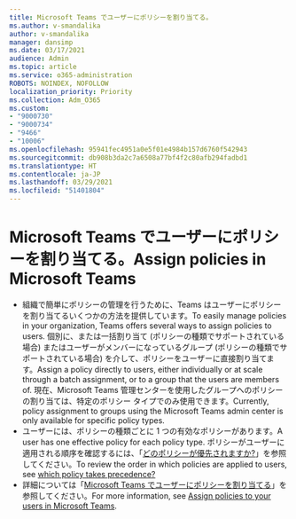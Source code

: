 ```yaml
---
title: Microsoft Teams でユーザーにポリシーを割り当てる。
ms.author: v-smandalika
author: v-smandalika
manager: dansimp
ms.date: 03/17/2021
audience: Admin
ms.topic: article
ms.service: o365-administration
ROBOTS: NOINDEX, NOFOLLOW
localization_priority: Priority
ms.collection: Adm_O365
ms.custom:
- "9000730"
- "9000734"
- "9466"
- "10006"
ms.openlocfilehash: 95941fec4951a0e5f01e4984b157d6760f542943
ms.sourcegitcommit: db908b3da2c7a6508a77bf4f2c80afb294fadbd1
ms.translationtype: HT
ms.contentlocale: ja-JP
ms.lasthandoff: 03/29/2021
ms.locfileid: "51401804"
---
```

# <a name="assign-policies-in-microsoft-teams"></a><span data-ttu-id="d6f10-102">Microsoft Teams でユーザーにポリシーを割り当てる。</span><span class="sxs-lookup"><span data-stu-id="d6f10-102">Assign policies in Microsoft Teams</span></span>

- <span data-ttu-id="d6f10-103">組織で簡単にポリシーの管理を行うために、Teams はユーザーにポリシーを割り当てるいくつかの方法を提供しています。</span><span class="sxs-lookup"><span data-stu-id="d6f10-103">To easily manage policies in your organization, Teams offers several ways to assign policies to users.</span></span> <span data-ttu-id="d6f10-104">個別に、または一括割り当て (ポリシーの種類でサポートされている場合) またはユーザーがメンバーになっているグループ (ポリシーの種類でサポートされている場合) を介して、ポリシーをユーザーに直接割り当てます。</span><span class="sxs-lookup"><span data-stu-id="d6f10-104">Assign a policy directly to users, either individually or at scale through a batch assignment, or to a group that the users are members of.</span></span>  <span data-ttu-id="d6f10-105">現在、Microsoft Teams 管理センターを使用したグループへのポリシーの割り当ては、特定のポリシー タイプでのみ使用できます。</span><span class="sxs-lookup"><span data-stu-id="d6f10-105">Currently, policy assignment to groups using the Microsoft Teams admin center is only available for specific policy types.</span></span> 
- <span data-ttu-id="d6f10-106">ユーザーには、ポリシーの種類ごとに 1 つの有効なポリシーがあります。</span><span class="sxs-lookup"><span data-stu-id="d6f10-106">A user has one effective policy for each policy type.</span></span> <span data-ttu-id="d6f10-107">ポリシーがユーザーに適用される順序を確認するには、「[どのポリシーが優先されますか?](https://docs.microsoft.com/microsoftteams/assign-policies#which-policy-takes-precedence)」を参照してください。</span><span class="sxs-lookup"><span data-stu-id="d6f10-107">To review the order in which policies are applied to users, see [which policy takes precedence?](https://docs.microsoft.com/microsoftteams/assign-policies#which-policy-takes-precedence)</span></span>
- <span data-ttu-id="d6f10-108">詳細については「[Microsoft Teams でユーザーにポリシーを割り当てる](https://docs.microsoft.com/microsoftteams/assign-policies)」を参照してください。</span><span class="sxs-lookup"><span data-stu-id="d6f10-108">For more information, see [Assign policies to your users in Microsoft Teams](https://docs.microsoft.com/microsoftteams/assign-policies).</span></span>
